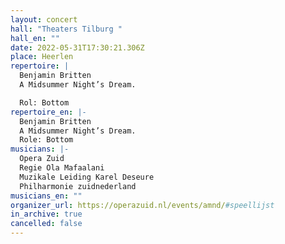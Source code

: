 ```yaml
---
layout: concert
hall: "Theaters Tilburg "
hall_en: ""
date: 2022-05-31T17:30:21.306Z
place: Heerlen
repertoire: |
  Benjamin Britten
  A Midsummer Night’s Dream.

  Rol: Bottom
repertoire_en: |-
  Benjamin Britten
  A Midsummer Night’s Dream.
  Role: Bottom
musicians: |-
  Opera Zuid
  Regie Ola Mafaalani
  Muzikale Leiding Karel Deseure
  Philharmonie zuidnederland 
musicians_en: ""
organizer_url: https://operazuid.nl/events/amnd/#speellijst
in_archive: true
cancelled: false
---
```

